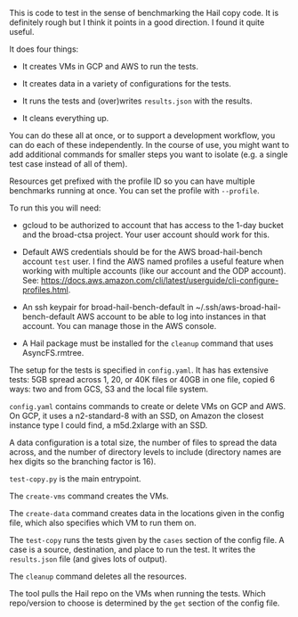 This is code to test in the sense of benchmarking the Hail copy code.
It is definitely rough but I think it points in a good direction.  I
found it quite useful.

It does four things:

 - It creates VMs in GCP and AWS to run the tests.

 - It creates data in a variety of configurations for the tests.

 - It runs the tests and (over)writes `results.json` with the results.

 - It cleans everything up.

You can do these all at once, or to support a development workflow,
you can do each of these independently.  In the course of use, you
might want to add additional commands for smaller steps you want to
isolate (e.g. a single test case instead of all of them).

Resources get prefixed with the profile ID so you can have multiple
benchmarks running at once.  You can set the profile with `--profile`.

To run this you will need:

 - gcloud to be authorized to account that has access to the 1-day
   bucket and the broad-ctsa project.  Your user account should work
   for this.

 - Default AWS credentials should be for the AWS broad-hail-bench
   account `test` user.  I find the AWS named profiles a useful
   feature when working with multiple accounts (like our account and
   the ODP account).  See:
   https://docs.aws.amazon.com/cli/latest/userguide/cli-configure-profiles.html.

 - An ssh keypair for broad-hail-bench-default in
   ~/.ssh/aws-broad-hail-bench-default AWS account to be able to log
   into instances in that account.  You can manage those in the AWS
   console.

 - A Hail package must be installed for the `cleanup` command that uses
   AsyncFS.rmtree.

The setup for the tests is specified in `config.yaml`.  It has has
extensive tests: 5GB spread across 1, 20, or 40K files or 40GB in one
file, copied 6 ways: two and from GCS, S3 and the local file system.

`config.yaml` contains commands to create or delete VMs on GCP and
AWS.  On GCP, it uses a n2-standard-8 with an SSD, on Amazon the
closest instance type I could find, a m5d.2xlarge with an SSD.

A data configuration is a total size, the number of files to spread
the data across, and the number of directory levels to include
(directory names are hex digits so the branching factor is 16).

`test-copy.py` is the main entrypoint.

The `create-vms` command creates the VMs.

The `create-data` command creates data in the locations given in the
config file, which also specifies which VM to run them on.

The `test-copy` runs the tests given by the `cases` section of the
config file.  A case is a source, destination, and place to run the
test.  It writes the `results.json` file (and gives lots of output).

The `cleanup` command deletes all the resources.

The tool pulls the Hail repo on the VMs when running the tests.  Which
repo/version to choose is determined by the `get` section of the
config file.
